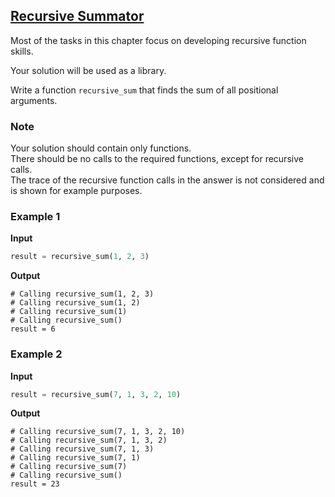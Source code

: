 ## [Recursive Summator](../../../solutions/4.3/43_a.py)

Most of the tasks in this chapter focus on developing recursive function skills.

Your solution will be used as a library.

Write a function `recursive_sum` that finds the sum of all positional arguments.

### Note

Your solution should contain only functions.\
There should be no calls to the required functions, except for recursive calls.\
The trace of the recursive function calls in the answer is not considered and is shown for example purposes.

### Example 1

__Input__
```python
result = recursive_sum(1, 2, 3)
```

__Output__
```plaintext
# Calling recursive_sum(1, 2, 3)
# Calling recursive_sum(1, 2)
# Calling recursive_sum(1)
# Calling recursive_sum()
result = 6
```

### Example 2

__Input__
```python
result = recursive_sum(7, 1, 3, 2, 10)
```

__Output__
```plaintext
# Calling recursive_sum(7, 1, 3, 2, 10)
# Calling recursive_sum(7, 1, 3, 2)
# Calling recursive_sum(7, 1, 3)
# Calling recursive_sum(7, 1)
# Calling recursive_sum(7)
# Calling recursive_sum()
result = 23
```
